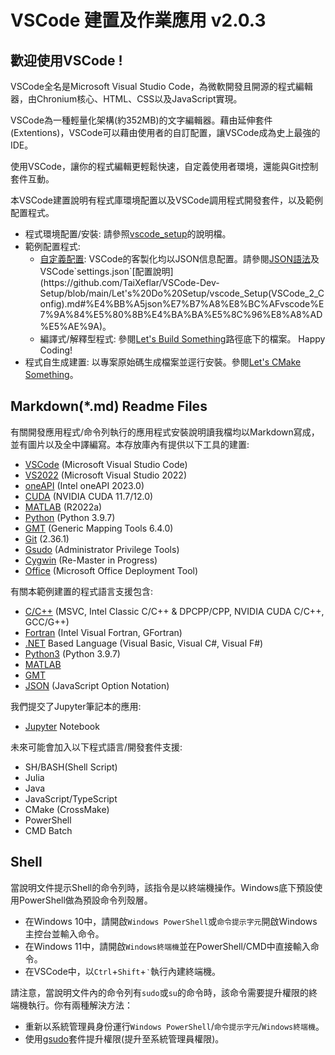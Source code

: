 # VSCode 建置及作業應用 v2.0.3


## 歡迎使用VSCode !

VSCode全名是Microsoft Visual Studio Code，為微軟開發且開源的程式編輯器，由Chronium核心、HTML、CSS以及JavaScript實現。

VSCode為一種輕量化架構(約352MB)的文字編輯器。藉由延伸套件(Extentions)，VSCode可以藉由使用者的自訂配置，讓VSCode成為史上最強的IDE。

使用VSCode，讓你的程式編輯更輕鬆快速，自定義使用者環境，還能與Git控制套件互動。

本VSCode建置說明有程式庫環境配置以及VSCode調用程式開發套件，以及範例配置程式。

 - 程式環境配置/安裝: 請參照[vscode_setup](https://github.com/TaiXeflar/VSCode-Dev-Setup/tree/main/Let's%20Do%20Setup)的說明檔。
 - 範例配置程式: 
     - [自定義配置](https://github.com/TaiXeflar/VSCode-Dev-Setup/blob/main/Let's%20Do%20Setup/vscode_Setup(VSCode_2_Config).md): VSCode的客製化均以JSON信息配置。請參閱[JSON語法](https://github.com/TaiXeflar/VSCode-Dev-Setup/blob/main/Let's%20Do%20Setup/vscode_Setup(VSCode_2_Config).md#json%E8%AA%9E%E6%B3%95)及VSCode`settings.json`[配置說明](https://github.com/TaiXeflar/VSCode-Dev-Setup/blob/main/Let's%20Do%20Setup/vscode_Setup(VSCode_2_Config).md#%E4%BB%A5json%E7%B7%A8%E8%BC%AFvscode%E7%9A%84%E5%80%8B%E4%BA%BA%E5%8C%96%E8%A8%AD%E5%AE%9A)。
     - 編譯式/解釋型程式: 參閱[Let's Build Something](https://github.com/TaiXeflar/VSCode-Dev-Setup/tree/main/Let's%20Build%20Something)路徑底下的檔案。
Happy Coding!
 - 程式自生成建置: 以專案原始碼生成檔案並逕行安裝。參閱[Let's CMake Something](https://github.com/TaiXeflar/VSCode-Dev-Setup/tree/main/Let's%20CMake%20Something)。

## Markdown(*.md) Readme Files

有關開發應用程式/命令列執行的應用程式安裝說明讀我檔均以Markdown寫成，並有圖片以及全中譯編寫。本存放庫內有提供以下工具的建置:
 - [VSCode](https://github.com/TaiXeflar/VSCode-Dev-Setup/blob/main/Let's%20Do%20Setup/vscode_Setup(0.0)_vscode.md) (Microsoft Visual Studio Code)
 - [VS2022](https://github.com/TaiXeflar/VSCode-Dev-Setup/blob/main/Let's%20Do%20Setup/vscode_Setup(VS2022).md) (Microsoft Visual Studio 2022)
 - [oneAPI](https://github.com/TaiXeflar/VSCode-Dev-Setup/blob/main/Let's%20Do%20Setup/vscode_Setup(OneAPI_CUDA).md#intel-oneapi-%E5%AE%89%E8%A3%9D) (Intel oneAPI 2023.0)
 - [CUDA](https://github.com/TaiXeflar/VSCode-Dev-Setup/blob/main/Let's%20Do%20Setup/vscode_Setup(OneAPI_CUDA).md#nvidia-cuda%E5%AE%89%E8%A3%9D) (NVIDIA CUDA 11.7/12.0)
 - [MATLAB](https://github.com/TaiXeflar/VSCode-Dev-Setup/blob/main/Let's%20Do%20Setup/vscode_Setup(MATLAB).md) (R2022a)
 - [Python](https://github.com/TaiXeflar/VSCode-Dev-Setup/blob/main/Let's%20Do%20Setup/vscode_Setup(Python).md) (Python 3.9.7)
 - [GMT](https://github.com/TaiXeflar/VSCode-Dev-Setup/blob/main/Let's%20Do%20Setup/vscode_Setup(GMT).md) (Generic Mapping Tools 6.4.0)
 - [Git](https://github.com/TaiXeflar/VSCode-Dev-Setup/blob/main/Let's%20Do%20Setup/vscode_Setup(Git).md) (2.36.1)
 - [Gsudo](https://github.com/TaiXeflar/VSCode-Dev-Setup/blob/main/Let's%20Do%20Setup/vscode_Setup(Gsudo).md) (Administrator Privilege Tools)
 - [Cygwin](https://github.com/TaiXeflar/VSCode-Dev-Setup/blob/main/Let's%20Do%20Setup/vscode_Setup(Cygwin).md) (Re-Master in Progress)
 - [Office](https://github.com/TaiXeflar/VSCode-Dev-Setup/blob/main/Let's%20Do%20Setup/InstallOffice.md) (Microsoft Office Deployment Tool)

有關本範例建置的程式語言支援包含:
 - [C/C++](https://github.com/TaiXeflar/VSCode-Dev-Setup/blob/main/Let's%20Build%20Something/vscode_Setup(Build%20C%2B%2B).md) (MSVC, Intel Classic C/C++ & DPCPP/CPP, NVIDIA CUDA C/C++, GCC/G++)
 - [Fortran](https://github.com/TaiXeflar/VSCode-Dev-Setup/blob/main/Let's%20Build%20Something/vscode_Setup(Build%20Fortran).md) (Intel Visual Fortran, GFortran)
 - [.NET](https://github.com/TaiXeflar/VSCode-Dev-Setup/blob/main/Let's%20Build%20Something/vscode_Setup(Build%202)_Visual_dotNET_Basic_C%23_F%23.md) Based Language (Visual Basic, Visual C#, Visual F#)
 - [Python3](https://github.com/TaiXeflar/VSCode-Dev-Setup/blob/main/Let's%20Do%20Setup/vscode_Setup(7)_Python.md) (Python 3.9.7)
 - [MATLAB](https://github.com/TaiXeflar/VSCode-Dev-Setup/blob/main/Let's%20Do%20Setup/vscode_Setup(3)_MATLAB.md)
 - [GMT](https://github.com/TaiXeflar/VSCode-Dev-Setup/blob/main/Let's%20Do%20Setup/vscode_Setup(5)_GMT.md)
 - [JSON](https://github.com/TaiXeflar/VSCode-Dev-Setup/blob/main/Let's%20Do%20Setup/vscode_Setup(Config)_JSON.md) (JavaScript Option Notation)

我們提交了Jupyter筆記本的應用:
 - [Jupyter](https://github.com/TaiXeflar/VSCode-Dev-Setup/blob/main/Let's%20Do%20Setup/vscode_Setup(9)_Jupyter.md) Notebook

未來可能會加入以下程式語言/開發套件支援:
 - SH/BASH(Shell Script)
 - Julia
 - Java
 - JavaScript/TypeScript
 - CMake (CrossMake)
 - PowerShell
 - CMD Batch

## Shell

當說明文件提示Shell的命令列時，該指令是以終端機操作。Windows底下預設使用PowerShell做為預設命令列殼層。
 - 在Windows 10中，請開啟`Windows PowerShell`或`命令提示字元`開啟Windows主控台並輸入命令。
 - 在Windows 11中，請開啟`Windows終端機`並在PowerShell/CMD中直接輸入命令。
 - 在VSCode中，以`Ctrl`+`Shift`+`‵`執行內建終端機。

請注意，當說明文件內的命令列有`sudo`或`su`的命令時，該命令需要提升權限的終端機執行。你有兩種解決方法：
 - 重新以系統管理員身份運行`Windows PowerShell`/`命令提示字元`/`Windows終端機`。
 - 使用[gsudo](https://github.com/TaiXeflar/VSCode-Dev-Setup/blob/main/Let's%20Do%20Setup/vscode_Setup(0.1)_gsudo.md)套件提升權限(提升至系統管理員權限)。

